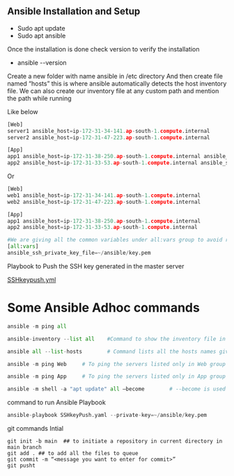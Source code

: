 ## Ansible Installation and Setup <br />
- Sudo apt update <br />
- Sudo apt ansible <br />

Once the installation is done check version to verify the installation <br />
- ansible --version <br />

Create a new folder with name ansible in /etc directory
And then create file named “hosts” this is where ansible automatically detects the host inventory file. We can also create our inventory file at any custom path and mention the path while running 

Like below
```python
[Web]
server1 ansible_host=ip-172-31-34-141.ap-south-1.compute.internal
server2 ansible_host=ip-172-31-47-223.ap-south-1.compute.internal

[App]
app1 ansible_host=ip-172-31-38-250.ap-south-1.compute.internal ansible_ssh_private_key_file=~/ansible/key.pem #given private key path in the inventory itself
app2 ansible_host=ip-172-31-33-53.ap-south-1.compute.internal ansible_ssh_private_key_file=~/ansible/key.pem #given private key path in the inventory itself
```
Or
```python
[Web]
web1 ansible_host=ip-172-31-34-141.ap-south-1.compute.internal
web2 ansible_host=ip-172-31-47-223.ap-south-1.compute.internal

[App]
app1 ansible_host=ip-172-31-38-250.ap-south-1.compute.internal
app2 ansible_host=ip-172-31-33-53.ap-south-1.compute.internal

#We are giving all the common variables under all:vars group to avoid rework all the time
[all:vars]
ansible_ssh_private_key_file=~/ansible/key.pem
```

Playbook to Push the SSH key generated in the master server

[SSHkeypush.yml](playbooks/SSHkeypush.yml)


# Some Ansible Adhoc commands

```python
ansible -m ping all
```

```python
ansible-inventory --list all    #Command to show the inventory file in json format with metadata on how ansible is reading your host file
```

```python
ansible all --list-hosts        # Command lists all the hosts names given in inventory irrespective of their group
```

```python
ansible -m ping Web     # To ping the servers listed only in Web group
```

```python
ansible -m ping App     # To ping the servers listed only in App group
```

```python
ansible -m shell -a "apt update" all –become   		# --become is used to run the command as sudo user and module shell to run shell commands
```
command to run Ansible Playbook

```python
ansible-playbook SSHkeyPush.yaml --private-key=~/ansible/key.pem    	#This command can be used to run a playbook using private key authorization>
```

git commands
Intial
```git
git init -b main  ## to initiate a repository in current directory in main branch
git add . ## to add all the files to queue
git commit -m “<message you want to enter for commit>”
git pusht
```